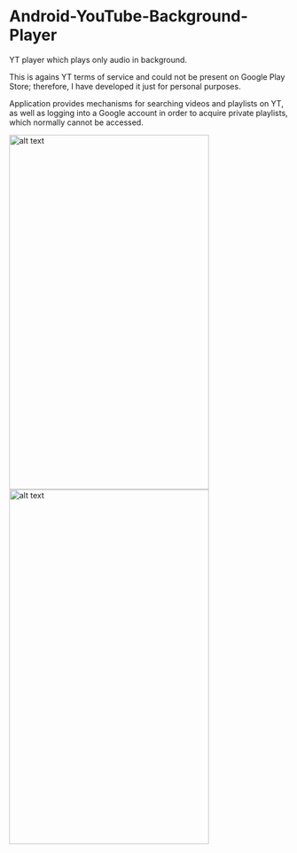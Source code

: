 # Android-YouTube-Background-Player

YT player which plays only audio in background.

This is agains YT terms of service and could not be present on Google Play Store; therefore, I have developed it just for personal purposes. 

Application provides mechanisms for searching videos and playlists on YT, as well as logging into a Google account in order to acquire private playlists, which normally cannot be accessed.

<img src="https://github.com/Happyandhappy/Stealth-player-Android/blob/master/raw/Screenshot_2016-03-24-10-20-31.png" alt="alt text" width="360" height="640">
<img src="https://github.com/Happyandhappy/Stealth-player-Android/blob/master/raw/Screenshot_2016-03-24-10-20-27.png" alt="alt text" width="360" height="640">
